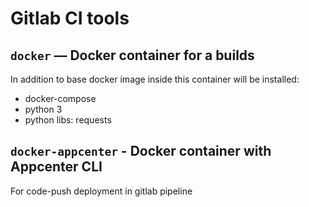 # Gitlab CI tools

## `docker` — Docker container for a builds

In addition to base docker image inside this container will be installed:

* docker-compose
* python 3
* python libs: requests

## `docker-appcenter` - Docker container with Appcenter CLI

For code-push deployment in gitlab pipeline